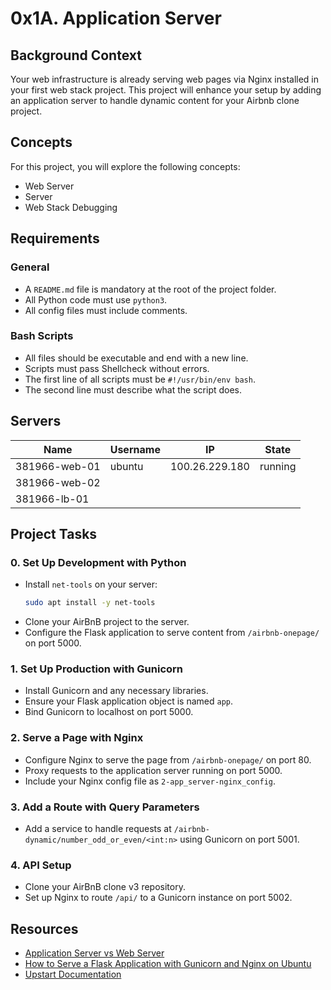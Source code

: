 # 0x1A. Application Server

## Background Context

Your web infrastructure is already serving web pages via Nginx installed in your first web stack project. This project will enhance your setup by adding an application server to handle dynamic content for your Airbnb clone project.

## Concepts

For this project, you will explore the following concepts:
- Web Server
- Server
- Web Stack Debugging

## Requirements

### General
- A `README.md` file is mandatory at the root of the project folder.
- All Python code must use `python3`.
- All config files must include comments.

### Bash Scripts
- All files should be executable and end with a new line.
- Scripts must pass Shellcheck without errors.
- The first line of all scripts must be `#!/usr/bin/env bash`.
- The second line must describe what the script does.

## Servers

| Name            | Username | IP               | State  |
|-----------------|----------|------------------|--------|
| 381966-web-01   | ubuntu   | 100.26.229.180   | running |
| 381966-web-02   |          |                  |        |
| 381966-lb-01    |          |                  |        |

## Project Tasks

### 0. Set Up Development with Python
- Install `net-tools` on your server:  
  ```bash
  sudo apt install -y net-tools
  ```
- Clone your AirBnB project to the server.
- Configure the Flask application to serve content from `/airbnb-onepage/` on port 5000.

### 1. Set Up Production with Gunicorn
- Install Gunicorn and any necessary libraries.
- Ensure your Flask application object is named `app`.
- Bind Gunicorn to localhost on port 5000.

### 2. Serve a Page with Nginx
- Configure Nginx to serve the page from `/airbnb-onepage/` on port 80.
- Proxy requests to the application server running on port 5000.
- Include your Nginx config file as `2-app_server-nginx_config`.

### 3. Add a Route with Query Parameters
- Add a service to handle requests at `/airbnb-dynamic/number_odd_or_even/<int:n>` using Gunicorn on port 5001.

### 4. API Setup
- Clone your AirBnB clone v3 repository.
- Set up Nginx to route `/api/` to a Gunicorn instance on port 5002.

## Resources

- [Application Server vs Web Server](#)
- [How to Serve a Flask Application with Gunicorn and Nginx on Ubuntu](#)
- [Upstart Documentation](#)
